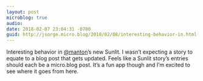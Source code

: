 ```yaml
---
layout: post
microblog: true
audio: 
date: 2018-02-07 23:04:31 -0700
guid: http://jsorge.micro.blog/2018/02/08/interesting-behavior-in.html
---
```

Interesting behavior in [@manton](https://micro.blog/manton)’s new Sunlit. I wasn’t expecting a story to equate to a blog post that gets updated. Feels like a Sunlit story’s entries should each be a micro.blog post. It’s a fun app though and I’m excited to see where it goes from here.
